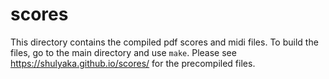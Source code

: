 scores
======

This directory contains the compiled pdf scores and midi files. To build the files, go to the main directory and use `make`.
Please see https://shulyaka.github.io/scores/ for the precompiled files.
